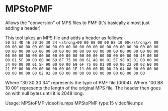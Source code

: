 # MPStoPMF
Allows the "conversion" of MPS files to PMF (It's basically almost just adding a header)

This tool takes an MPS file and adds a header as follows:<br />
`50 53 4D 46 30 30 30 34 <strong>00 00 08 00 00 B8 10 00</strong>\
00 00 00 00 00 00 00 00 00 00 00 00 00 00 00 00
00 00 00 00 00 00 00 00 00 00 00 00 00 00 00 00
00 00 00 00 00 00 00 00 00 00 00 00 00 00 00 00
00 00 00 00 00 00 00 00 00 00 00 00 00 00 00 00
00 00 00 4E 00 00 00 01 5F 90 00 00 00 69 6F 75
00 00 61 A8 00 01 5F 90 02 01 00 00 00 34 00 00
00 01 5F 90 00 00 00 69 6F 75 00 01 00 00 00 22
00 02 E0 00 21 EF 00 00 00 00 00 00 00 00 1E 11
00 00 BD 00 20 04 00 00 00 00 00 00 00 00 00 00
02 02 00 00 00 00 00 00 00 00 00 00 00 00 00 00`

Where "30 30 30 34" represents the type of PMF file (0004).
Where "00 B8 10 00" represents the length of the original MPS file.
The header then goes on with null bytes until it is 2048 long.

Usage:
MPStoPMF videofile.mps
MPStoPMF type:15 videofile.mps

